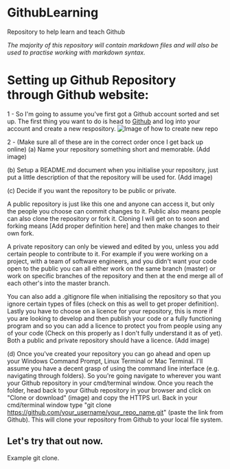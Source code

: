 # GithubLearning
Repository to help learn and teach Github

*The majority of this repository will contain markdown files and will also be used to practise working with markdown syntax.*


# Setting up Github Repository through Github website:
1 - So I'm going to assume you've first got a Github account sorted and set up. The first thing you want to do is head to [Github](https://github.com) and log into your account and create a new respository.
![Image of how to create new repo](https://github.com/LtColCarter/GithubLearning/issues/1)

2 - (Make sure all of these are in the correct order once I get back up online)
(a) Name your repository something short and memorable. (Add image)

(b) Setup a README.md document when you initialise your repository, just put a little description of that the repository will be used for. (Add image)

(c) Decide if you want the repository to be public or private. 

A public repository is just like this one and anyone can access it, but only the people you choose can commit changes to it. Public also means people can also clone the repository or fork it. Cloning I will get on to soon and forking means [Add proper definition here] and then make changes to their own fork. 

A private repository can only be viewed and edited by you, unless you add certain people to contribute to it. For example if you were working on a project, with a team of software engineers, and you didn't want your code open to the public you can all either work on the same branch (master) or work on specific branches of the repository and then at the end merge all of each other's into the master branch.

You can also add a .gitignore file when initialising the repository so that you ignore certain types of files (check on this as well to get proper definition). Lastly you have to choose on a licence for your repository, this is more if you are looking to develop and then publish your code or a fully functioning program and so you can add a licence to protect you from people using any of your code (Check on this properly as I don't fully understand it as of yet). Both a public and private repository should have a licence. (Add image)

(d) Once you've created your repository you can go ahead and open up your Windows Command Prompt, Linux Terminal or Mac Terminal. I'll assume you have a decent grasp of using the command line interface (e.g. navigating through folders). So you're going navigate to wherever you want your Github repository in your cmd/terminal window. Once you reach the folder, head back to your Github repository in your browser and click on "Clone or download" (image) and copy the HTTPS url. Back in your cmd/terminal window type "git clone https://github.com/your_username/your_repo_name.git" (paste the link from Github). This will clone your repository from Github to your local file system.

## Let's try that out now.
Example git clone.
